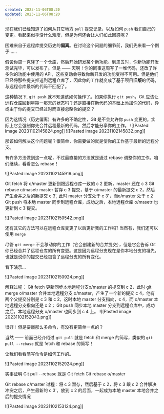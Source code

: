```yaml
---
created: 2023-11-06T08:20
updated: 2023-11-06T08:20
---
```

现在我们已经知道了如何从其它地方 `pull` 提交记录，以及如何 `push` 我们自己的变更。看起来似乎没什么难度，但是为何还会让人们如此困惑呢？

困难来自于远程库提交历史的**偏离**。在讨论这个问题的细节前，我们先来看一个例子……

假设你周一克隆了一个仓库，然后开始研发某个新功能。到周五时，你新功能开发测试完毕，可以发布了。但是 —— 天啊！你的同事这周写了一堆代码，还改了许多你的功能中使用的 API，这些变动会导致你新开发的功能变得不可用。但是他们已经将那些提交推送到远程仓库了，因此你的工作就变成了基于项目**旧版**的代码，与远程仓库最新的代码不匹配了。

这种情况下, `git push` 就不知道该如何操作了。如果你执行 `git push`，Git 应该让远程仓库回到星期一那天的状态吗？还是直接在新代码的基础上添加你的代码，异或由于你的提交已经过时而直接忽略你的提交？

因为这情况（历史偏离）有许多的不确定性，Git 是不会允许你 `push` 变更的。实际上它会强制你先合并远程最新的代码，然后才能分享你的工作。
![[Pasted image 20231102145824.png]] ![[Pasted image 20231102145832.png]]

那该如何解决这个问题呢？很简单，你需要做的就是使你的工作基于最新的远程分支。

有许多方法做到这一点呢，不过最直接的方法就是通过 rebase 调整你的工作。咱们继续，看看怎么 rebase！


![[Pasted image 20231102145919.png]]

Git fetch 将 o/master 更新到跟远程仓库一致的 c 2 更新，master 还在 c 3
Git rebase o/masetr  master 暂存 c 3 提交，基于 o/master 的最新提交 c 2，然后产生合并之后的新提交 c 3', 此时 master 分支处于 c 3'，而o/master 处于 c 2
Git push 将本地 master 同步到远程仓库，成功之后，本地远程仓库 o/masetr 也更新到 c 3'提交。


![[Pasted image 20231102150542.png]]


还有其它的方法可以在远程仓库变更了以后更新我的工作吗? 当然有，我们还可以使用 `merge`

尽管 `git merge` 不会移动你的工作（它会创建新的合并提交），但是它会告诉 Git 你已经合并了远程仓库的所有变更。这是因为远程分支现在是你本地分支的祖先，也就是说你的提交已经包含了远程分支的所有变化。

看下演示...

![[Pasted image 20231102150924.png]]

解释过程：
Git fetch 更新同步本地远程分支o/master 的提交到 c 2，此时
git merge o/master 合并本地远程分支 o/master，产生了一个新的提交 c 4，他有两个父提交分别是 c 3 和 c 2，这时本地 master 分支指向，c 4，而 o/master 本地远程分支指向还是 c 2；
Git push 同步本地 master 分支到远程仓库中，成功之后，本地远程分支 o/master 也同步到 c 4 上。
![[Pasted image 20231102152043.png]]

很好！但是要敲那么多命令，有没有更简单一点的？

当然 —— 前面已经介绍过 `git pull` 就是 fetch 和 merge 的简写，类似的 `git pull --rebase` 就是 fetch 和 rebase 的简写！

让我们看看简写命令是如何工作的。

![[Pasted image 20231102152924.png]]

实事证明
Git pull --rebase 就是
Git fetch
Git rebase o/master

Git rebase o/master 过程：将 c 3 暂存，然后基于 c 2，将 c 3 跟 c 2 合并解决冲突之后，产生最新的 c 3'，放到 c 2 的后面，一起成为本地 master 本地合并之后的提交情况

![[Pasted image 20231102153124.png]]